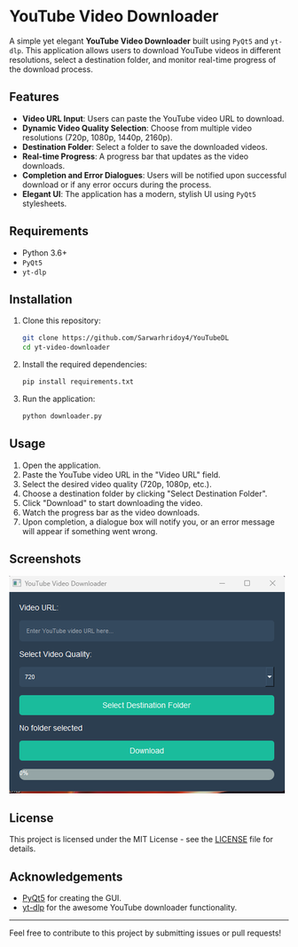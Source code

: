 # YouTube Video Downloader

A simple yet elegant **YouTube Video Downloader** built using `PyQt5` and `yt-dlp`. This application allows users to download YouTube videos in different resolutions, select a destination folder, and monitor real-time progress of the download process. 

## Features
- **Video URL Input**: Users can paste the YouTube video URL to download.
- **Dynamic Video Quality Selection**: Choose from multiple video resolutions (720p, 1080p, 1440p, 2160p).
- **Destination Folder**: Select a folder to save the downloaded videos.
- **Real-time Progress**: A progress bar that updates as the video downloads.
- **Completion and Error Dialogues**: Users will be notified upon successful download or if any error occurs during the process.
- **Elegant UI**: The application has a modern, stylish UI using `PyQt5` stylesheets.

## Requirements

- Python 3.6+
- `PyQt5`
- `yt-dlp`

## Installation

1. Clone this repository:
    ```bash
    git clone https://github.com/Sarwarhridoy4/YouTubeDL
    cd yt-video-downloader
    ```

2. Install the required dependencies:
    ```bash
    pip install requirements.txt
    ```

3. Run the application:
    ```bash
    python downloader.py
    ```

## Usage

1. Open the application.
2. Paste the YouTube video URL in the "Video URL" field.
3. Select the desired video quality (720p, 1080p, etc.).
4. Choose a destination folder by clicking "Select Destination Folder".
5. Click "Download" to start downloading the video.
6. Watch the progress bar as the video downloads.
7. Upon completion, a dialogue box will notify you, or an error message will appear if something went wrong.

## Screenshots

![YouTube Video Downloader Screenshot](./screenshorts/app_screenshot.png)

## License

This project is licensed under the MIT License - see the [LICENSE](LICENSE) file for details.

## Acknowledgements

- [PyQt5](https://www.riverbankcomputing.com/software/pyqt/intro) for creating the GUI.
- [yt-dlp](https://github.com/yt-dlp/yt-dlp) for the awesome YouTube downloader functionality.

---

Feel free to contribute to this project by submitting issues or pull requests!
